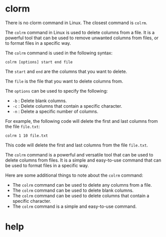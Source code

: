 # clorm

There is no clorm command in Linux. The closest command is `colrm`.

The `colrm` command in Linux is used to delete columns from a file. It is a powerful tool that can be used to remove unwanted columns from files, or to format files in a specific way.

The `colrm` command is used in the following syntax:

```
colrm [options] start end file
```

The `start` and `end` are the columns that you want to delete.

The `file` is the file that you want to delete columns from.

The `options` can be used to specify the following:

* `-b` : Delete blank columns.
* `-c` : Delete columns that contain a specific character.
* `-n` : Delete a specific number of columns.

For example, the following code will delete the first and last columns from the file `file.txt`:

```
colrm 1 10 file.txt
```

This code will delete the first and last columns from the file `file.txt`.

The `colrm` command is a powerful and versatile tool that can be used to delete columns from files. It is a simple and easy-to-use command that can be used to format files in a specific way.

Here are some additional things to note about the `colrm` command:

* The `colrm` command can be used to delete any columns from a file.
* The `colrm` command can be used to delete blank columns.
* The `colrm` command can be used to delete columns that contain a specific character.
* The `colrm` command is a simple and easy-to-use command.




# help 

```

```

